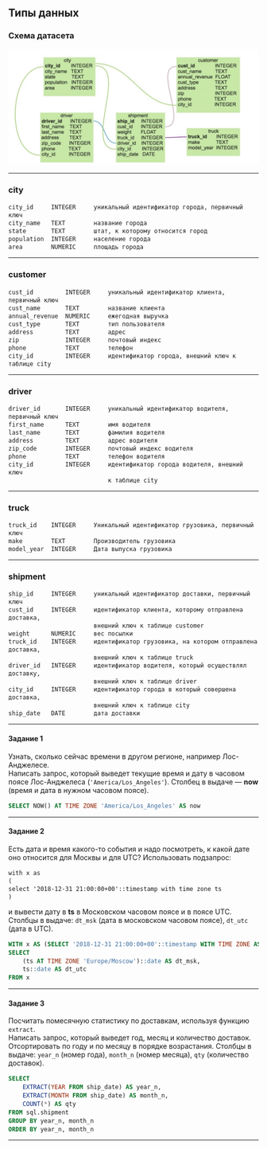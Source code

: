 ## Типы данных ##

### Схема датасета ###

![Схема датасета](schema4.png)

----

### city ###

    city_id     INTEGER     уникальный идентификатор города, первичный ключ
    city_name   TEXT        название города
    state       TEXT        штат, к которому относится город
    population  INTEGER     население города
    area        NUMERIC     площадь города

----

### customer ###

    cust_id         INTEGER     уникальный идентификатор клиента, первичный ключ
    cust_name       TEXT        название клиента
    annual_revenue  NUMERIC     ежегодная выручка
    cust_type       TEXT        тип пользователя
    address         TEXT        адрес
    zip             INTEGER     почтовый индекс
    phone           TEXT        телефон
    city_id         INTEGER     идентификатор города, внешний ключ к таблице city

----

### driver ###

    driver_id       INTEGER     уникальный идентификатор водителя, первичный ключ
    first_name      TEXT        имя водителя
    last_name       TEXT        фамилия водителя
    address         TEXT        адрес водителя
    zip_code        INTEGER     почтовый индекс водителя
    phone           TEXT        телефон водителя
    city_id         INTEGER     идентификатор города водителя, внешний ключ
                                к таблице city

----

### truck ###

    truck_id    INTEGER     Уникальный идентификатор грузовика, первичный ключ
    make        TEXT        Производитель грузовика
    model_year  INTEGER     Дата выпуска грузовика

----

### shipment ###

    ship_id     INTEGER     уникальный идентификатор доставки, первичный ключ
    cust_id     INTEGER     идентификатор клиента, которому отправлена доставка,
                            внешний ключ к таблице customer
    weight      NUMERIC     вес посылки
    truck_id    INTEGER     идентификатор грузовика, на котором отправлена доставка,
                            внешний ключ к таблице truck
    driver_id   INTEGER     идентификатор водителя, который осуществлял доставку,
                            внешний ключ к таблице driver
    city_id     INTEGER     идентификатор города в который совершена доставка,
                            внешний ключ к таблице city
    ship_date   DATE        дата доставки

----

#### **Задание 1** ####

Узнать, сколько сейчас времени в другом регионе, например Лос-Анджелесе.    
Написать запрос, который выведет текущие время и дату в часовом поясе
Лос-Анджелеса (`'America/Los_Angeles'`). Столбец в выдаче&nbsp;&mdash; **now**
(время и дата в нужном часовом поясе).

```sql
SELECT NOW() AT TIME ZONE 'America/Los_Angeles' AS now
```

----

#### **Задание 2** ####

Есть дата и время какого-то события и надо посмотреть, к какой дате оно
относится для Москвы и для UTC? Использовать подзапрос:

```text
with x as 
(
select '2018-12-31 21:00:00+00'::timestamp with time zone ts
)
```

и вывести дату в **ts** в Московском часовом поясе и в поясе UTC. Столбцы в
выдаче: `dt_msk` (дата в московском часовом поясе), `dt_utc` (дата в UTC).

```sql
WITH x AS (SELECT '2018-12-31 21:00:00+00'::timestamp WITH TIME ZONE AS ts)
SELECT
    (ts AT TIME ZONE 'Europe/Moscow')::date AS dt_msk,
    ts::date AS dt_utc
FROM x
```

----

#### **Задание 3** ####

Посчитать помесячную статистику по доставкам, используя функцию `extract`.    
Написать запрос, который выведет год, месяц и количество доставок. Отсортировать
по году и по месяцу в порядке возрастания. Столбцы в выдаче: `year_n` (номер
года), `month_n` (номер месяца), `qty` (количество доставок).

```sql
SELECT
    EXTRACT(YEAR FROM ship_date) AS year_n,
    EXTRACT(MONTH FROM ship_date) AS month_n,
    COUNT(*) AS qty
FROM sql.shipment
GROUP BY year_n, month_n
ORDER BY year_n, month_n
```

----

